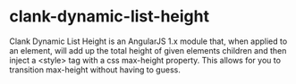# clank-dynamic-list-height
Clank Dynamic List Height is an AngularJS 1.x module that, when applied to an element, will add up the total height of given elements children and then inject a &lt;style> tag with a css max-height property. This allows for you to transition max-height without having to guess.
